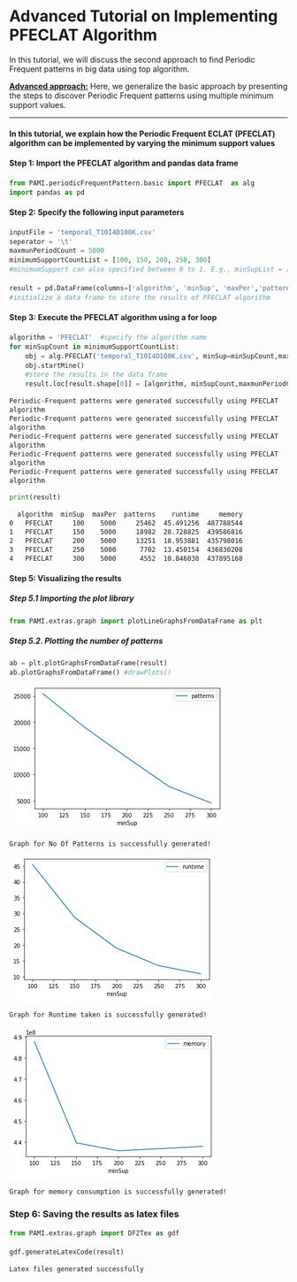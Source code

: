 # Advanced Tutorial on Implementing PFECLAT Algorithm

In this tutorial, we will discuss the second approach to find Periodic Frequent patterns in big data using top algorithm.

[__Advanced approach:__](#advApproach) Here, we generalize the basic approach by presenting the steps to discover Periodic Frequent patterns using multiple minimum support values.

***

#### In this tutorial, we explain how the Periodic Frequent ECLAT (PFECLAT) algorithm  can be implemented by varying the minimum support values

#### Step 1: Import the PFECLAT algorithm and pandas data frame


```python
from PAMI.periodicFrequentPattern.basic import PFECLAT  as alg
import pandas as pd
```

#### Step 2: Specify the following input parameters


```python
inputFile = 'temporal_T10I4D100K.csv'
seperator = '\t'
maxmunPeriodCount = 5000
minimumSupportCountList = [100, 150, 200, 250, 300] 
#minimumSupport can also specified between 0 to 1. E.g., minSupList = [0.005, 0.006, 0.007, 0.008, 0.009]

result = pd.DataFrame(columns=['algorithm', 'minSup', 'maxPer','patterns', 'runtime', 'memory']) 
#initialize a data frame to store the results of PFECLAT algorithm
```

#### Step 3: Execute the PFECLAT algorithm using a for loop


```python
algorithm = 'PFECLAT'  #specify the algorithm name
for minSupCount in minimumSupportCountList:
    obj = alg.PFECLAT('temporal_T10I4D100K.csv', minSup=minSupCount,maxPer=maxmunPeriodCount, sep=seperator)
    obj.startMine()
    #store the results in the data frame
    result.loc[result.shape[0]] = [algorithm, minSupCount,maxmunPeriodCount, len(obj.getPatterns()), obj.getRuntime(), obj.getMemoryRSS()]

```

    Periodic-Frequent patterns were generated successfully using PFECLAT algorithm 
    Periodic-Frequent patterns were generated successfully using PFECLAT algorithm 
    Periodic-Frequent patterns were generated successfully using PFECLAT algorithm 
    Periodic-Frequent patterns were generated successfully using PFECLAT algorithm 
    Periodic-Frequent patterns were generated successfully using PFECLAT algorithm 



```python
print(result)
```

      algorithm  minSup  maxPer  patterns    runtime     memory
    0   PFECLAT     100    5000     25462  45.491256  487788544
    1   PFECLAT     150    5000     18982  28.728825  439586816
    2   PFECLAT     200    5000     13251  18.953881  435798016
    3   PFECLAT     250    5000      7702  13.450154  436830208
    4   PFECLAT     300    5000      4552  10.846030  437895168


#### Step 5: Visualizing the results

##### Step 5.1 Importing the plot library


```python
from PAMI.extras.graph import plotLineGraphsFromDataFrame as plt
```

##### Step 5.2. Plotting the number of patterns


```python
ab = plt.plotGraphsFromDataFrame(result)
ab.plotGraphsFromDataFrame() #drawPlots()
```


    
![png](output_15_0.png)
    


    Graph for No Of Patterns is successfully generated!



    
![png](output_15_2.png)
    


    Graph for Runtime taken is successfully generated!



    
![png](output_15_4.png)
    


    Graph for memory consumption is successfully generated!


### Step 6: Saving the results as latex files

```python
from PAMI.extras.graph import DF2Tex as gdf

gdf.generateLatexCode(result)
```

    Latex files generated successfully

